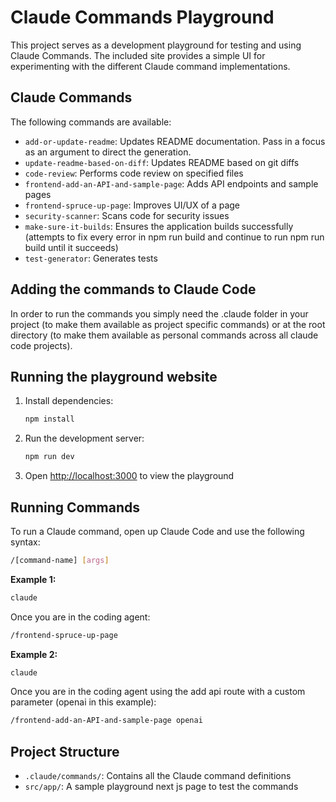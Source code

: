 # Claude Commands Playground

This project serves as a development playground for testing and using Claude Commands. The included site provides a simple UI for experimenting with the different Claude command implementations.

## Claude Commands

The following commands are available:

- `add-or-update-readme`: Updates README documentation. Pass in a focus as an argument to direct the generation.
- `update-readme-based-on-diff`: Updates README based on git diffs
- `code-review`: Performs code review on specified files
- `frontend-add-an-API-and-sample-page`: Adds API endpoints and sample pages
- `frontend-spruce-up-page`: Improves UI/UX of a page
- `security-scanner`: Scans code for security issues
- `make-sure-it-builds`: Ensures the application builds successfully (attempts to fix every error in npm run build and continue to run npm run build until it succeeds)
- `test-generator`: Generates tests


## Adding the commands to Claude Code
In order to run the commands you simply need the .claude folder in your project (to make them available as project specific commands) or at the root directory (to make them available as personal commands across all claude code projects).


## Running the playground website
1. Install dependencies:
   ```bash
   npm install
   ```

2. Run the development server:
   ```bash
   npm run dev
   ```

3. Open [http://localhost:3000](http://localhost:3000) to view the playground


## Running Commands

To run a Claude command, open up Claude Code and use the following syntax:

```bash
/[command-name] [args]
```

**Example 1:**
```bash
claude 
```

Once you are in the coding agent:

```bash
/frontend-spruce-up-page
```

**Example 2:**
```bash
claude 
```

Once you are in the coding agent using the add api route with a custom parameter (openai in this example):

```bash
/frontend-add-an-API-and-sample-page openai
```



## Project Structure

- `.claude/commands/`: Contains all the Claude command definitions
- `src/app/`: A sample playground next js page to test the commands